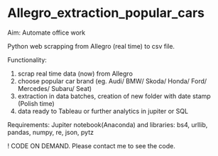 # Allegro_extraction_popular_cars

Aim: Automate office work 

Python web scrapping from Allegro (real time) to csv file. 

Functionality:
1. scrap real time data (now) from Allegro
2. choose popular car brand (eg. Audi/ BMW/ Skoda/ Honda/ Ford/ Mercedes/ Subaru/ Seat) 
3. extraction in data batches, creation of new folder with date stamp (Polish time)
4. data ready to Tableau or further analytics in jupiter or SQL

Requirements: Jupiter notebook(Anaconda) and libraries: bs4, urllib, pandas, numpy, re, json, pytz

! CODE ON DEMAND. Please contact me to see the code. 
